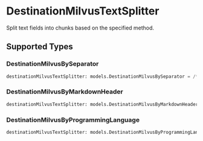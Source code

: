 # DestinationMilvusTextSplitter

Split text fields into chunks based on the specified method.


## Supported Types

### DestinationMilvusBySeparator

```python
destinationMilvusTextSplitter: models.DestinationMilvusBySeparator = /* values here */
```

### DestinationMilvusByMarkdownHeader

```python
destinationMilvusTextSplitter: models.DestinationMilvusByMarkdownHeader = /* values here */
```

### DestinationMilvusByProgrammingLanguage

```python
destinationMilvusTextSplitter: models.DestinationMilvusByProgrammingLanguage = /* values here */
```

